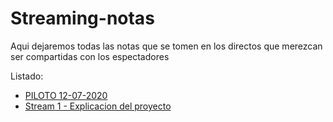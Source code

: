 # Streaming-notas
Aqui dejaremos todas las notas que se tomen en los directos que merezcan ser compartidas con los espectadores

Listado:
- [PILOTO 12-07-2020](PILOTO_12-07-2020.md)
- [Stream 1 - Explicacion del proyecto](Streamings/001-Streaming.md)
